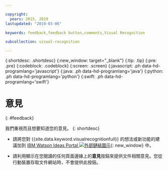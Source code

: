 ```yaml
---

copyright:
  years: 2015, 2019
lastupdated: "2019-03-06"

keywords: feedback,feedback button,comments,Visual Recognition

subcollection: visual-recognition

---
```


{:shortdesc: .shortdesc}
{:new_window: target="_blank"}
{:tip: .tip}
{:pre: .pre}
{:codeblock: .codeblock}
{:screen: .screen}
{:javascript: .ph data-hd-programlang='javascript'}
{:java: .ph data-hd-programlang='java'}
{:python: .ph data-hd-programlang='python'}
{:swift: .ph data-hd-programlang='swift'}

# 意見
{: #feedback}

我們重視而且想要知道您的意見。
{: shortdesc}

- 請將您對 {{site.data.keyword.visualrecognitionfull}} 的想法或新功能的建議加到 [IBM Watson Ideas Portal ![外部鏈結圖示](../../icons/launch-glyph.svg "外部鏈結圖示")](https://ibm-watson.ideas.aha.io/?project=VISION){: new_window} 中。

- 請利用顯示在您閱讀的任何頁面邊緣上的**意見**按鈕來提供文件相關意見。您從行動裝置存取文件網站時，不會提供此按鈕。
